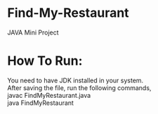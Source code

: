 # Find-My-Restaurant
JAVA Mini Project

# How To Run:
You need to have JDK installed in your system.  
After saving the file, run the following commands,  
javac FindMyRestaurant.java  
java FindMyRestaurant  

